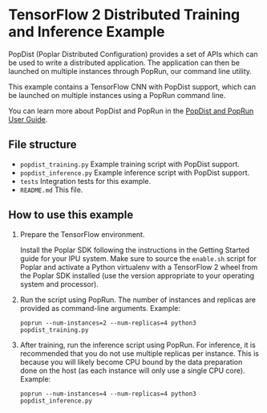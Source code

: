 <!-- Copyright (c) 2021 Graphcore Ltd. All rights reserved. -->
# TensorFlow 2 Distributed Training and Inference Example

PopDist (Poplar Distributed Configuration) provides a set of APIs which can be used to
write a distributed application. The application can then be launched on multiple instances
through PopRun, our command line utility.

This example contains a TensorFlow CNN with PopDist support, which can be launched on
multiple instances using a PopRun command line.

You can learn more about PopDist and PopRun in the
[PopDist and PopRun User Guide](https://docs.graphcore.ai/projects/poprun-user-guide/en/3.2.0/index.html).

## File structure

* `popdist_training.py` Example training script with PopDist support.
* `popdist_inference.py` Example inference script with PopDist support.
* `tests` Integration tests for this example.
* `README.md` This file.

## How to use this example

1) Prepare the TensorFlow environment.

   Install the Poplar SDK following the instructions in the Getting Started
   guide for your IPU system. Make sure to source the `enable.sh` script for
   Poplar and activate a Python virtualenv with a TensorFlow 2 wheel from
   the Poplar SDK installed (use the version appropriate to your operating
   system and processor).

2) Run the script using PopRun. The number of instances and replicas are
   provided as command-line arguments. Example:

   ```
   poprun --num-instances=2 --num-replicas=4 python3 popdist_training.py
   ```

3) After training, run the inference script using PopRun. For inference, it is
   recommended that you do not use multiple replicas per instance. This is
   because you will likely become CPU bound by the data preparation done on the
   host (as each instance will only use a single CPU core). Example:

   ```
   poprun --num-instances=4 --num-replicas=4 python3 popdist_inference.py
   ```
